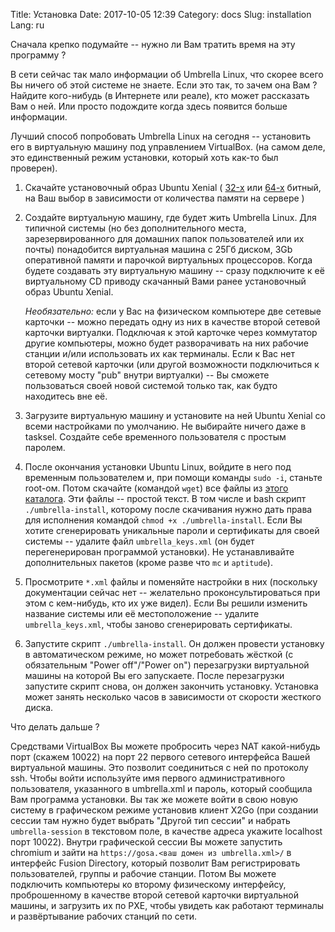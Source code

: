 Title: Установка
Date: 2017-10-05 12:39
Category: docs
Slug: installation
Lang: ru

Сначала крепко подумайте -- нужно ли Вам тратить время на эту программу ?

В сети сейчас так мало информации об Umbrella Linux, что скорее всего
Вы ничего об этой системе не знаете. Если это так, то зачем она Вам ?
Найдите кого-нибудь (в Интернете или реале), кто может рассказать Вам о
ней. Или просто подождите когда здесь появится больше информации.

Лучший способ попробовать Umbrella Linux на сегодня -- установить его в
виртуальную машину под управлением VirtualBox. (на самом деле, это 
единственный режим установки, который хоть как-то был проверен).

1. Скачайте установочный образ Ubuntu Xenial ( 
[32-х](http://archive.ubuntu.com/ubuntu/dists/xenial/main/installer-i386/current/images/netboot/mini.iso)
или [64-х](http://archive.ubuntu.com/ubuntu/dists/xenial/main/installer-amd64/current/images/netboot/mini.iso)
битный, на Ваш
выбор в зависимости от количества памяти на сервере )

2. Создайте виртуальную машину, где будет жить Umbrella Linux. Для типичной
системы (но без дополнительного места, зарезервированного для домашних папок
пользователей или их почты) понадобится виртуальная машина с 25Гб диском,
3Gb оперативной памяти и парочкой виртуальных процессоров. Когда будете
создавать эту виртуальную машину -- сразу подключите к её виртуальному CD
приводу скачанный Вами ранее установочный образ Ubuntu Xenial.

    *Необязательно:* если у Вас на физическом компьютере две сетевые карточки --
можно передать одну из них в качестве второй сетевой карточки виртуалки.
Подключая к этой карточке через коммутатор другие компьютеры, можно будет
разворачивать на них рабочие станции и/или использовать их как терминалы.
Если к Вас нет второй сетевой карточки (или другой возможности подключиться
к сетевому мосту "pub" внутри виртуалки) -- Вы сможете пользоваться своей
новой системой только так, как будто находитесь вне её.

3. Загрузите виртуальную машину и установите на ней Ubuntu Xenial со всеми
настройками по умолчанию. Не выбирайте ничего даже в tasksel. Создайте себе
временного пользователя с простым паролем.

4. После окончания установки Ubuntu Linux, войдите в него под временным
пользователем и, при помощи команды `sudo -i`, станьте root-ом. Потом скачайте
(командой `wget`) все файлы из [этого каталога](/umbrella-linux/installer/).
Эти файлы -- простой текст. В том числе и bash скрипт `./umbrella-install`,
которому после скачивания нужно дать права для исполнения командой
`chmod +x ./umbrella-install`. Если Вы хотите сгенерировать
уникальные пароли и сертификаты для своей системы -- удалите файл
 `umbrella_keys.xml` (он будет перегенерирован программой установки).
Не устанавливайте дополнительных пакетов (кроме разве что `mc` и `aptitude`).

5. Просмотрите `*.xml` файлы и поменяйте настройки в них (поскольку
документации сейчас нет -- желательно проконсультироваться при этом
с кем-нибудь, кто их уже видел). Если Вы решили изменить название системы
или её местоположение -- удалите `umbrella_keys.xml`, чтобы заново
сгенерировать сертификаты.

6. Запустите скрипт `./umbrella-install`. Он должен провести установку в
автоматическом режиме, но может потребовать жёсткой (с обязательным 
"Power off"/"Power on") перезагрузки виртуальной машины на которой Вы его
запускаете. После перезагрузки запустите скрипт снова, он должен закончить
установку. Установка может занять несколько часов в зависимости от скорости
жесткого диска.

Что делать дальше ?

Средствами VirtualBox Вы можете пробросить через NAT какой-нибудь порт (скажем
10022) на порт 22 первого сетевого интерфейса Вашей виртуальной машины. Это
позволит соединиться с ней по протоколу ssh. Чтобы войти используйте имя
первого административного пользователя, указанного в umbrella.xml и пароль,
который сообщила Вам программа установки. Вы так же можете войти в свою
новую систему в графическом режиме установив клиент X2Go (при создании сессии
там нужно будет выбрать "Другой тип сессии" и набрать `umbrella-session` в 
текстовом поле, в качестве адреса укажите localhost порт 10022). Внутри
графической сессии Вы можете запустить chromium и зайти на
`https://gosa.<ваш домен из umbrella.xml>/` в интерфейс Fusion
Directory, который позволит Вам регистрировать пользователей, группы и рабочие
станции. Потом Вы можете подключить компьютеры ко второму физическому
интерфейсу, проброшенному в качестве второй сетевой
карточки виртуальной машины, и загрузить их по PXE, чтобы увидеть как
работают терминалы и развёртывание рабочих станций по сети.
